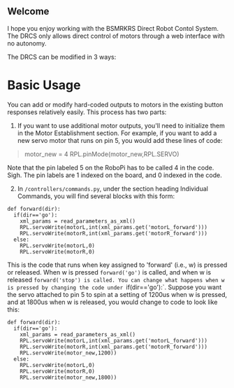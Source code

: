 ## Welcome

I hope you enjoy working with the BSMRKRS Direct Robot Contol System. The DRCS only allows direct control of motors through a web interface with no autonomy.

The DRCS can be modified in 3 ways:

# Basic Usage

You can add or modify hard-coded outputs to motors in the existing button responses relatively easily. This process has two parts: 
1. If you want to use additional motor outputs, you'll need to initialize them in the Motor Establishment section. For example, if you want to add a new servo motor that runs on pin 5, you would add these lines of code:
> motor_new = 4
> RPL.pinMode(motor_new,RPL.SERVO)

Note that the pin labeled 5 on the RoboPi has to be called 4 in the code. Sigh. The pin labels are 1 indexed on the board, and 0 indexed in the code.

2. In `/controllers/commands.py`, under the section heading Individual Commands, you will find several blocks with this form:
```
def forward(dir):
  if(dir=='go'):
    xml_params = read_parameters_as_xml() 
    RPL.servoWrite(motorL,int(xml_params.get('motorL_forward')))
    RPL.servoWrite(motorR,int(xml_params.get('motorR_forward')))
  else:
    RPL.servoWrite(motorL,0)
    RPL.servoWrite(motorR,0)
```

This is the code that runs when key assigned to 'forward' (i.e., w) is pressed or released. When w is pressed `forward('go')` is called, and when w is released `forward('stop') is called. You can change what happens when w is pressed by changing the code under `if(dir=='go'):`. Suppose you want the servo attached to pin 5 to spin at a setting of 1200us when w is pressed, and at 1800us when w is released, you would change to code to look like this:

```
def forward(dir):
  if(dir=='go'):
    xml_params = read_parameters_as_xml() 
    RPL.servoWrite(motorL,int(xml_params.get('motorL_forward')))
    RPL.servoWrite(motorR,int(xml_params.get('motorR_forward')))
    RPL.servoWrite(motor_new,1200))
  else:
    RPL.servoWrite(motorL,0)
    RPL.servoWrite(motorR,0)
    RPL.servoWrite(motor_new,1800))
```
